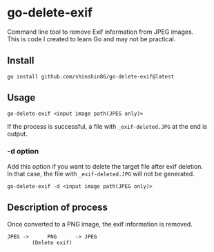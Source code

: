 # go-delete-exif
Command line tool to remove Exif information from JPEG images.  
This is code I created to learn Go and may not be practical.

## Install

```
go install github.com/shinshin86/go-delete-exif@latest
```

## Usage

```
go-delete-exif <input image path(JPEG only)>
```

If the process is successful, a file with `_exif-deleted.JPG` at the end is output.

### -d option

Add this option if you want to delete the target file after exif deletion.  
In that case, the file with `_exif-deleted.JPG` will not be generated.

```
go-delete-exif -d <input image path(JPEG only)>
```

## Description of process
Once converted to a PNG image, the exif information is removed.

```
JPEG ->      PNG      -> JPEG
        (Delete exif)
```
